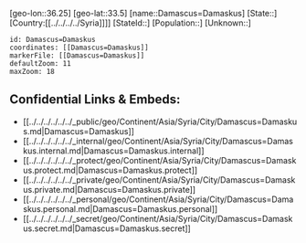 ﻿---
location: [33.5,36.25]
mapzoom: [7,12] 
mapmarker: city 
type: City
tags:
- geo/City


SpocWebEntityId: 29710
isDeleted: false
confidential: public

---
[geo-lon::36.25]
[geo-lat::33.5]
[name::Damascus=Damaskus]
[State::]
[Country:[[../../../../Syria]]]]
[StateId::]
[Population::]
[Unknown::]


```leaflet
id: Damascus=Damaskus
coordinates: [[Damascus=Damaskus]]
markerFile: [[Damascus=Damaskus]]
defaultZoom: 11 
maxZoom: 18
```


## Confidential Links & Embeds: 
- [[../../../../../../_public/geo/Continent/Asia/Syria/City/Damascus=Damaskus.md|Damascus=Damaskus]] 
- [[../../../../../../_internal/geo/Continent/Asia/Syria/City/Damascus=Damaskus.internal.md|Damascus=Damaskus.internal]] 
- [[../../../../../../_protect/geo/Continent/Asia/Syria/City/Damascus=Damaskus.protect.md|Damascus=Damaskus.protect]] 
- [[../../../../../../_private/geo/Continent/Asia/Syria/City/Damascus=Damaskus.private.md|Damascus=Damaskus.private]] 
- [[../../../../../../_personal/geo/Continent/Asia/Syria/City/Damascus=Damaskus.personal.md|Damascus=Damaskus.personal]] 
- [[../../../../../../_secret/geo/Continent/Asia/Syria/City/Damascus=Damaskus.secret.md|Damascus=Damaskus.secret]] 

